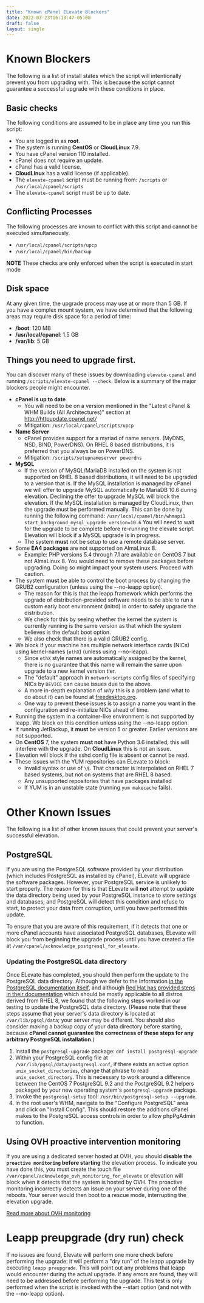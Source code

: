 ```yaml
---
title: "Known cPanel ELevate Blockers"
date: 2022-03-23T16:13:47-05:00
draft: false
layout: single
---
```


# Known Blockers

The following is a list of install states which the script will intentionally prevent you from upgrading with. This is because the script cannot guarantee a successful upgrade with these conditions in place.

## Basic checks

The following conditions are assumed to be in place any time you run this script:

* You are logged in as **root**.
* The system is running **CentOS** or **CloudLinux** 7.9.
* You have cPanel version 110 installed.
* cPanel does not require an update.
* cPanel has a valid license.
* **CloudLinux** has a valid license (if applicable).
* The `elevate-cpanel` script must be running from: `/scripts` or `/usr/local/cpanel/scripts`
* The `elevate-cpanel` script must be up to date.

## Conflicting Processes

The following processes are known to conflict with this script and cannot be executed simultaneously.

* `/usr/local/cpanel/scripts/upcp`
* `/usr/local/cpanel/bin/backup`

**NOTE** These checks are only enforced when the script is executed in start mode

## Disk space

At any given time, the upgrade process may use at or more than 5 GB. If you have a complex mount system, we have determined that the following areas may require disk space for a period of time:

* **/boot**: 120 MB
* **/usr/local/cpanel**: 1.5 GB
* **/var/lib**: 5 GB

## Things you need to upgrade first.

You can discover many of these issues by downloading `elevate-cpanel` and running `/scripts/elevate-cpanel --check`. Below is a summary of the major blockers people might encounter.

* **cPanel is up to date**
  * You will need to be on a version mentioned in the "Latest cPanel & WHM Builds (All Architectures)" section at http://httpupdate.cpanel.net/
  * Mitigation: `/usr/local/cpanel/scripts/upcp`
* **Name Server**
  * cPanel provides support for a myriad of name servers. (MyDNS, NSD, BIND, PowerDNS). On RHEL 8 based distributions, it is preferred that you always be on PowerDNS.
  * Mitigation: `/scripts/setupnameserver powerdns`
* **MySQL**
  * If the version of MySQL/MariaDB installed on the system is not supported on RHEL 8 based distributions, it will need to be upgraded to a version that is. If the MySQL installation is managed by cPanel we will offer to upgrade MySQL automatically to MariaDB 10.6 during elevation. Declining the offer to upgrade MySQL will block the elevation. If the MySQL installation is managed by CloudLinux, then the upgrade must be performed manually.  This can be done by running the following command:
  `/usr/local/cpanel/bin/whmapi1 start_background_mysql_upgrade version=10.6`
  You will need to wait for the upgrade to be complete before re-running the elevate script. Elevation will block if a MySQL upgrade is in progress.
  * The system **must** not be setup to use a remote database server.
* Some **EA4 packages** are not supported on AlmaLinux 8.
  * Example: PHP versions 5.4 through 7.1 are available on CentOS 7 but not AlmaLinux 8. You would need to remove these packages before upgrading. Doing so might impact your system users. Proceed with caution.
* The system **must** be able to control the boot process by changing the GRUB2 configuration (unless using the --no-leapp option).
  * The reason for this is that the leapp framework which performs the upgrade of distribution-provided software needs to be able to run a custom early boot environment (initrd) in order to safely upgrade the distribution.
  * We check for this by seeing whether the kernel the system is currently running is the same version as that which the system believes is the default boot option.
  * We also check that there is a valid GRUB2 config.
* We block if your machine has multiple network interface cards (NICs) using kernel-names (`ethX`) (unless using --no-leapp).
  * Since `ethX` style names are automatically assigned by the kernel, there is no guarantee that this name will remain the same upon upgrade to a new kernel version tier.
  * The "default" approach in `network-scripts` config files of specifying NICs by `DEVICE` can cause issues due to the above.
  * A more in-depth explanation of *why* this is a problem (and what to do about it) can be found at [freedesktop.org](https://www.freedesktop.org/wiki/Software/systemd/PredictableNetworkInterfaceNames/).
  * One way to prevent these issues is to assign a name you want in the configuration and re-initialize NICs ahead of time.
* Running the system in a container-like environment is not supported by leapp. We block on this condition unless using the --no-leapp option.
* If running JetBackup, it **must** be version 5 or greater. Earlier versions are not supported.
* On **CentOS** 7, the system **must not** have Python 3.6 installed; this will interfere with the upgrade. On **CloudLinux** this is not an issue.
* Elevation will block if the sshd config file is absent or cannot be read.
* These issues with the YUM repositories can ELevate to block:
  * Invalid syntax or use of `\$`. That character is interpolated on RHEL 7 based systems, but not on systems that are RHEL 8 based.
  * Any unsupported repositories that have packages installed
  * If YUM is in an unstable state (running `yum makecache` fails).

# Other Known Issues

The following is a list of other known issues that could prevent your server's successful elevation.

## PostgreSQL

If you are using the PostgreSQL software provided by your distribution (which includes PostgreSQL as installed by cPanel), ELevate will upgrade the software packages. However, your PostgreSQL service is unlikely to start properly. The reason for this is that ELevate will **not** attempt to update the data directory being used by your PostgreSQL instance to store settings and databases; and PostgreSQL will detect this condition and refuse to start, to protect your data from corruption, until you have performed this update.

To ensure that you are aware of this requirement, if it detects that one or more cPanel accounts have associated PostgreSQL databases, ELevate will block you from beginning the upgrade process until you have created a file at `/var/cpanel/acknowledge_postgresql_for_elevate`.

### Updating the PostgreSQL data directory

Once ELevate has completed, you should then perform the update to the PostgreSQL data directory. Although we defer to the information [in the PostgreSQL documentation itself](https://www.postgresql.org/docs/10/pgupgrade.html), and although [Red Hat has provided steps in their documentation](https://access.redhat.com/documentation/en-us/red_hat_enterprise_linux/8/html/deploying_different_types_of_servers/using-databases#migrating-to-a-rhel-8-version-of-postgresql_using-postgresql) which should be mostly applicable to all distros derived from RHEL 8, we found that the following steps worked in our testing to update the PostgreSQL data directory. (Please note that these steps assume that your server's data directory is located at `/var/lib/pgsql/data`; your server may be different. You should also consider making a backup copy of your data directory before starting, because **cPanel cannot guarantee the correctness of these steps for any arbitrary PostgreSQL installation**.)

1. Install the `postgresql-upgrade` package: `dnf install postgresql-upgrade`
2. Within your PostgreSQL config file at `/var/lib/pgsql/data/postgresql.conf`, if there exists an active option `unix_socket_directories`, change that phrase to read `unix_socket_directory`. This is necessary to work around a difference between the CentOS 7 PostgreSQL 9.2 and the PostgreSQL 9.2 helpers packaged by your new operating system's `postgresql-upgrade` package.
3. Invoke the `postgresql-setup` tool: `/usr/bin/postgresql-setup --upgrade`.
4. In the root user's WHM, navigate to the "Configure PostgreSQL" area and click on "Install Config". This should restore the additions cPanel makes to the PostgreSQL access controls in order to allow phpPgAdmin to function.

## Using OVH proactive intervention monitoring

If you are using a dedicated server hosted at OVH, you should **disable the `proactive monitoring` before starting** the elevation process.  To indicate you have done this, you must create the touch file `/var/cpanel/acknowledge_ovh_monitoring_for_elevate` or elevation will block when it detects that the system is hosted by OVH.
The proactive monitoring incorrectly detects an issue on your server during one of the reboots.
Your server would then boot to a rescue mode, interrupting the elevation upgrade.

[Read more about OVH monitoring](https://support.us.ovhcloud.com/hc/en-us/articles/115001821044-Overview-of-OVHcloud-Monitoring-on-Dedicated-Servers)

# Leapp preupgrade (dry run) check

If no issues are found, Elevate will perform one more check before performing the upgrade: it will perform a "dry run" of the leapp upgrade by executing `leapp preupgrade`.  This will point out any problems that leapp would encounter during the actual upgrade.  If any errors are found, they will need to be addressed before performing the upgrade.  This test is only performed when the script is invoked with the --start option (and not with the --no-leapp option).
